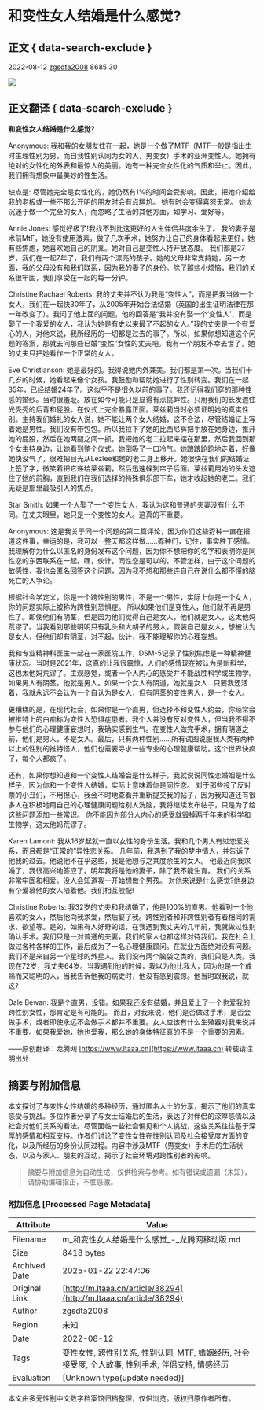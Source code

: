 # 和变性女人结婚是什么感觉?

## 正文 { data-search-exclude }


2022-08-12 [zgsdta2008](https://www.ltaaa.cn/author/322995) 8685 30

![](http://img.ltaaa.cn/uploadfile/2022/08/12/16602915125986.jpg) 

## 正文翻译 { data-search-exclude }

**和变性女人结婚是什么感觉?**

Anonymous: 
我和我的女朋友住在一起，她是一个做了MTF（MTF一般是指出生时生理性别为男，而自我性别认同为女的人，男变女）手术的亚洲变性人。她拥有绝对的女性化的外表和最惊人的美丽。她有一种完全女性化的气质和举止。因此，我们拥有想象中最美妙的性生活。

缺点是: 尽管她完全是女性化的，她仍然有1%的时间会受影响。因此，把她介绍给我的老板或一些不那么开明的朋友时会有点尴尬。 她有时会变得喜怒无常。 她太沉迷于做一个完全的女人，而忽略了生活的其他方面，如学习、爱好等。

Annie Jones:
感觉好极了!我找不到比这更好的人生伴侣共度余生了。 我的妻子是术前MtF，她没有使用激素，做了几次手术，她努力让自己的身体看起来更好，她有些焦虑，她喜欢她自己的阴茎。她对自己是变性人持开放态度。 我们都是27岁，我们在一起7年了，我们有两个漂亮的孩子。她的父母非常支持她，另一方面，我的父母没有和我们联系，因为我的妻子的身份。除了那些小烦恼，我们的关系很牢固，我们享受在一起的每一分钟。

Christine Rachael Roberts:
我的丈夫并不认为我是“变性人”，而是把我当做一个女人，我们在一起快30年了，从2005年开始合法结婚（英国的出生证明法律在那一年改变了）。我问了他上面的问题，他的回答是“我并没有娶一个‘变性人’，而是娶了一个我爱的女人，我认为她是有史以来最了不起的女人。”我的丈夫是一个有爱心的人，对他来说，我所经历的一切都是过去的事了。所以，如果你想知道这个问题的答案，那就去问那些已婚“变性”女性的丈夫吧。我有一个朋友不幸去世了，她的丈夫只把她看作一个正常的女人。

Eve Christianson: 
她是最好的。我得说她内外兼美。我们都是第一次。当我们十几岁的时候，她看起来像个女孩。我鼓励和帮助她进行了性别转变。我们在一起35年，已经结婚24年了。这似乎不是很久以前的事了。我还记得我们穿的那种性感的婚纱。当时很羞耻。放在如今可能只是显得有点挑衅性。只用我们的长发遮住光秃秃的后背和屁股。在仪式上完全暴露正面。莱兹莉当时必须证明她的真实性别。主持我们婚礼的女人说，她不能让两个女人结婚，这不合法，尽管结婚证上写着她是男性。我们没有带包包。所以我拉下了她的比西尼裤把手放在她身边，推开她的屁股，然后在她两腿之间一抓。我把她的老二拉起来摆在那里，然后我回到那个女主持身边，让她看到整个仪式。她倒吸了一口冷气。她踉踉跄跄地走着，好像她快没气了，很难把目光从Lezlee和她的老二身上移开。她很快在我们的结婚证上签了字，微笑着把它递给莱兹莉，然后迅速躲到帘子后面。莱兹莉用她的头发遮住了她的前胸，直到我们在我们选择的特殊俱乐部下车，她才收起她的老二。我们无疑是那里最吸引人的焦点。

Star Smith:
如果一个人娶了一个变性女人，我认为这和普通的夫妻没有什么不同。在丈夫眼里，她只是一个变性的女人。这真的不重要。

Anonymous:
这是我关于同一个问题的第二篇评论，因为你们这些孬种一直在报道这件事，幸运的是，我可以一整天都这样做……孬种们，记住，事实胜于感情。 我理解你为什么以匿名的身份发布这个问题，因为你不想把你的名字和表明你是同性恋的东西联系在一起。嘿，伙计，同性恋是可以的。不管怎样，由于这个问题的敏感性，我也会匿名回答这个问题，因为我不想和那些连自己在说什么都不懂的脑死亡的人争论。

根据社会学定义，你是一个跨性别的男性，不是一个男性，实际上你是一个女人，你的问题实际上被称为跨性别恐惧症。 所以如果他们是变性人，他们就不再是男性了。即使他们有阴茎，但是因为他们觉得自己是女人，他们就是女人，这太他妈荒谬了。当我看到那些明明只有乳头和大胡子的男人，假装自己是女人，想被认为是女人，但他们却有阴茎，对不起，伙计，我不能理解你的心理妄想。

我和专业精神科医生一起在一家医院工作，DSM-5记录了性别焦虑是一种精神健康状况。当时是2021年，这真的让我很震惊，人们的感情现在被认为是新科学，这也太他妈荒谬了。主观感觉，或者一个人内心的感受并不能战胜科学或生物学。 如果男人有阴茎，他就是男人。如果一个女人有阴道，她就是女人…只要我还活着，我就永远不会认为一个自认为是女人，但有阴茎的变性男人，是一个女人。

更糟糕的是，在现代社会，如果你是一个直男，但选择不和变性人约会，你经常会被推特上的白痴称为变性人恐惧症患者。我个人并没有反对变性人，但当我不得不参与他们的心理健康妄想时，我确实感到生气。在变性人做完手术，拥有阴道之前，他们是男人，不是女人。最后，只有两种性别……所有试图说服我人类有两种以上的性别的推特怪人，他们也需要寻求一些专业的心理健康帮助。这个世界快疯了，每个人都疯了。

还有，如果你想知道和一个变性人结婚会是什么样子，我就说说同性恋婚姻是什么样子，因为你和一个变性人结婚，实际上意味着你是同性恋。 对于那些投了反对票的小丑们，不用担心，我会不时地查看并重新提交我的帖子，因为我知道还有很多人在积极地用自己的心理健康问题给别人洗脑，我将继续发布帖子，只是为了给这些问题添加一些常识。 你不能因为部分人内心的感受就毁掉两千年来的科学和生物学，这太他妈荒谬了。

Karen Lamont:
我从16岁起就一直以女性的身份生活。我和几个男人有过恋爱关系，而且都是“正常的”异性恋关系。 几年前，我遇到了我的梦中情人，并告诉了他我的过去。他说他不在乎这些，我是他想与之共度余生的女人。 他最近向我求婚了，我很高兴地答应了。明年我将是他的妻子，除了我不能生育。 我们的关系非常牢固和相爱。没人会知道我一开始想做个男孩。 对他来说是什么感觉?他身边有个爱慕他的女人陪着他。我们相互般配!

Christine Roberts:
我32岁的丈夫和我结婚了，他是100%的直男。他看到一个他喜欢的女人，然后他向我求爱，然后娶了我。跨性别者和非跨性别者有着相同的需求、欲望等。是的，如果有人好奇的话，在我遇到我丈夫的几年前，我就做过性别确认手术。我们只是一对普通的夫妻，我们的家人也都这样对待我们。我在社会上做过各种各样的工作，最后成为了一名心理健康顾问。在就业方面绝对没有问题。我们不是来自另一个星球的外星人，我们没有两个脑袋之类的，我们只是人类。我现在72岁，我丈夫64岁。当我遇到他的时候，我以为他比我大，因为他是一个成熟而又聪明的人，当我告诉他我的病史时，他没有感到震惊。他当时跟我说，就这?

Dale Bewan:
我是个直男，没错。如果我还没有结婚，并且爱上了一个也爱我的跨性别女性，那肯定是有可能的。 而且，对我来说，他们是否做过手术，是否会做手术，或者即使永远不会做手术都并不重要。女人应该有什么生殖器对我来说并不重要。如果我爱她，她也爱我，那么她的身体特征真的不是一个重要的因素。

——原创翻译：龙腾网 [https://www.ltaaa.cn](https://www.ltaaa.cn) 转载请注明出处
<!-- tcd_original_link http://m.ltaaa.cn/article/38294 -->


## 摘要与附加信息

<!-- tcd_abstract -->
本文探讨了与变性女性结婚的多种经历，通过匿名人士的分享，揭示了他们的真实感受与挑战。多位作者分享了与女士结婚后的生活，表达了对伴侣的深厚感情以及社会对他们关系的看法。尽管面临一些社会偏见和个人挑战，这些关系往往基于深厚的感情和相互支持。作者们讨论了变性女性在性别认同及社会接受度方面的变化，以及所经历的身份认同过程。内容中涉及MTF（男变女）手术后的生活状态，以及与家人、朋友的互动，揭示了社会环境对跨性别者的影响。
<!-- tcd_abstract_end -->

> 摘要与附加信息为自动生成，仅供检索与参考。如有错误或遗漏（未知），请协助编辑指正，不胜感激。

### 附加信息 [Processed Page Metadata]

| Attribute       | Value                                  |
|-----------------|----------------------------------------|
| Filename        | m_和变性女人结婚是什么感觉_-_龙腾网移动版.md                             |
| Size            | 8418 bytes                           |
| Archived Date   | 2025-01-22 22:47:06                             |
| Original Link   | [http://m.ltaaa.cn/article/38294](http://m.ltaaa.cn/article/38294)                       |
| Author          | zgsdta2008                               |
| Region          | 未知                               |
| Date            | 2022-08-12                                 |
| Tags            | 变性女性, 跨性别关系, 性别认同, MTF, 婚姻经历, 社会接受度, 个人故事, 性别手术, 伴侣支持, 情感经历                                 |
| Evaluation            | [Unknown type(update needed)]                                 |
<!-- tcd_table_end -->

本文由多元性别中文数字档案馆归档整理，仅供浏览。版权归原作者所有。
